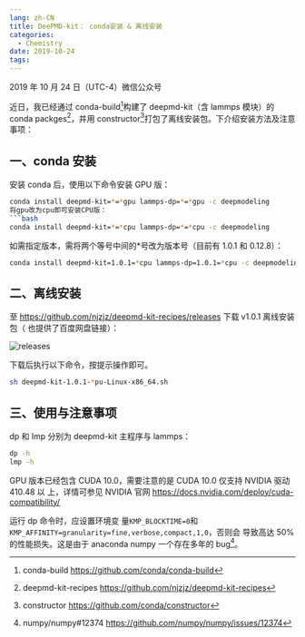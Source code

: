 ```yaml
---
lang: zh-CN
title: DeePMD-kit： conda安装 & 离线安装
categories:
  - Chemistry
date: 2019-10-24
tags:
---
```


2019 年 10 月 24 日（UTC-4）微信公众号

近日，我已经通过 conda-build[^1]构建了 deepmd-kit（含 lammps 模块）的 conda
packges[^2]，并用 constructor[^3]打包了离线安装包。下介绍安装方法及注意事项：

## 一、conda 安装

安装 conda 后，使用以下命令安装 GPU 版：

````bash
conda install deepmd-kit=*=*gpu lammps-dp=*=*gpu -c deepmodeling
将gpu改为cpu即可安装CPU版：
```bash
conda install deepmd-kit=*=*cpu lammps-dp=*=*cpu -c deepmodeling
````

如需指定版本，需将两个等号中间的\*号改为版本号（目前有 1.0.1 和 0.12.8）：

```bash
conda install deepmd-kit=1.0.1=*cpu lammps-dp=1.0.1=*cpu -c deepmodeling
```

## 二、离线安装

至 https://github.com/njzjz/deepmd-kit-recipes/releases 下载 v1.0.1 离线安装包（
也提供了百度网盘链接）：

![releases](https://ae01.alicdn.com/kf/He38ad9eb9bc84b04bfebd052b69a00f7j.jpg)

下载后执行以下命令，按提示操作即可。

```bash
sh deepmd-kit-1.0.1-*pu-Linux-x86_64.sh
```

## 三、使用与注意事项

dp 和 lmp 分别为 deepmd-kit 主程序与 lammps：

```bash
dp -h
lmp -h
```

GPU 版本已经包含 CUDA 10.0，需要注意的是 CUDA 10.0 仅支持 NVIDIA 驱动 410.48 以
上，详情可参见 NVIDIA 官网 https://docs.nvidia.com/deploy/cuda-compatibility/

运行 dp 命令时，应设置环境变
量`KMP_BLOCKTIME=0`和`KMP_AFFINITY=granularity=fine,verbose,compact,1,0`，否则会
导致高达 50%的性能损失。这是由于 anaconda numpy 一个存在多年的 bug[^4]。

[^1]: conda-build https://github.com/conda/conda-build
[^2]: deepmd-kit-recipes https://github.com/njzjz/deepmd-kit-recipes
[^3]: constructor https://github.com/conda/constructor
[^4]: numpy/numpy#12374 https://github.com/numpy/numpy/issues/12374
